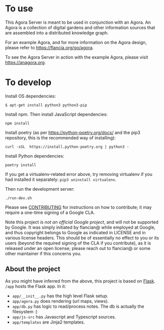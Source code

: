 # To use

This Agora Server is meant to be used in conjunction with an Agora. An Agora is
a collection of digital gardens and other information sources that are assembled
into a distributed knowledge graph.

For an example Agora, and for more information on the Agora design, please refer to <https://flancia.org/go/agora>.

To see the Agora Server in action with the example Agora, please visit
<https://anagora.org>.

# To develop

Install OS dependencies:
```
$ apt-get install python3 python3-pip
```

Install npm. Then install JavaScript dependencies:

```
npm install
```

Install poetry (as per https://python-poetry.org/docs/ and the pip3 repository, this is the recommended way of installing):
```
curl -sSL  https://install.python-poetry.org | python3 -
```

Install Python dependencies:
```
poetry install
```

If you get a virtualenv-related error above, try removing virtualenv if you had installed it separately: `pip3 uninstall virtualenv`.

Then run the development server:
```
./run-dev.sh
```

Please see [CONTRIBUTING](CONTRIBUTING.md) for instructions on how to
contribute; it may require a one-time signing of a Google CLA.

Note this project *is not an official Google project*, and will not be supported by
Google. It was simply initiated by flancian@ while employed at Google, and
thus copyright belongs to Google as indicated in LICENSE and in various license
headers. This should be of essentially no effect to you or its users (beyond the
required signing of the CLA if you contribute), as it is released under an open
license; please reach out to flancian@ or some other maintainer if this concerns you.  

## About the project
As you might have inferred from the above, this project is based on [Flask](https://flask.palletsprojects.com). ```/app``` hosts the Flask app. In it:

- ```app/__init__.py``` has the high level Flask setup.
- ```app/agora.py``` does rendering (url maps, views).
- ```app/db.py``` has logic to read/process notes. The db is actually the filesystem :)
- ```app/js-src``` has Javascript and Typescript sources.
- ```app/templates``` are Jinja2 templates.
